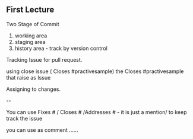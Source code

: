 ## First Lecture

Two Stage of Commit

1. working area
2. staging area
3. history area - track by version control

Tracking Issue for pull request.

using close issue ( Closes #practivesample) the Closes #practivesample that raise as Issue

Assigning to changes.

--

You can use Fixes # / Closes # /Addresses # - it is just a mention/  to keep track the issue

you can use as comment ......
